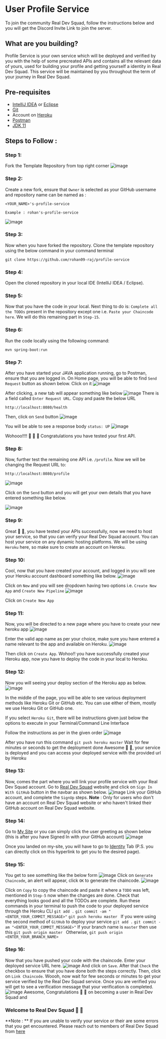 # User Profile Service
To join the community Real Dev Squad, follow the instructions below and you will get the Discord Invite Link to join the server.

## What are you building?
Profile Service is your own service which will be deployed and verified by you with the help of some precreated APIs and contains all the relevant data of yours, used for building your profile and getting yourself a identity in Real Dev Squad. This service will be maintained by you throughout the term of your journey in Real Dev Squad.

## Pre-requisites
- [IntelliJ IDEA](https://www.jetbrains.com/idea/download/#section=windows) or [Eclipse](https://www.eclipse.org/downloads/download.php?file=/oomph/epp/2022-03/R/eclipse-inst-jre-win64.exe)
- [Git](https://git-scm.com/downloads)
- Account on [Heroku](https://signup.heroku.com/)
- [Postman](https://www.postman.com/)
- [JDK 11](https://www.oracle.com/in/java/technologies/javase/jdk11-archive-downloads.html)

## Steps to Follow :

### Step 1:
Fork the Template Repository from top right corner
![image](https://user-images.githubusercontent.com/78433013/165909283-fc0793e4-b0c3-4bc5-8d95-e10eeab1bd07.png)

### Step 2:
Create a new fork, ensure that `Owner` is selected as your GitHub username and repository name can be named as : 
```
<YOUR_NAME>'s-profile-service

Example : rohan's-profile-service
``` 
![image](https://user-images.githubusercontent.com/78433013/165998794-0fb87f2a-7f49-45be-ac6e-01140f832409.png)

### Step 3:
Now when you have forked the repository. 
Clone the template repository using the below command in your command terminal
```
git clone https://github.com/rohan09-raj/profile-service
```

### Step 4:
Open the cloned repository in your local IDE (IntelliJ IDEA / Eclipse).

### Step 5:
Now that you have the code in your local. Next thing to do is: `Complete all the TODOs` present in the repository except one i.e. `Paste your Chaincode here`.
We will do this remaining part in `Step-15`. 

### Step 6:
Run the code locally using the following command:
```
mvn spring-boot:run
```

### Step 7:
After you have started your JAVA application running, go to Postman, ensure that you are logged in.
On Home page, you will be able to find `Send Request` button as shown below. Click on it
![image](https://user-images.githubusercontent.com/78433013/166111296-322fcaf3-3c3f-4cae-85cf-443f1ba66d79.png)

After clicking, a new tab will appear something like below
![image](https://user-images.githubusercontent.com/78433013/166111370-fa0edff7-bb72-4b19-acd5-dd573cb4fd33.png)
There is a field called `Enter Request URL`. Copy and paste the below URL
```
http://localhost:8080/health
```
Then, click on `Send` button
![image](https://user-images.githubusercontent.com/78433013/166111448-44d7a061-0d18-4786-9a4d-e8b3f30e8e07.png)

You will be able to see a response body `status: UP`
![image](https://user-images.githubusercontent.com/78433013/166111504-61195f9a-5ae3-41ce-b1d3-6a99a41a0744.png)

Wohooo!!!! 🥳 🎉 🎉 Congratulations you have tested your first API.

### Step 8:
Now, further test the remaining one API i.e. `/profile`. Now we will be changing the Request URL to:
```
http://localhost:8080/profile
```
![image](https://user-images.githubusercontent.com/78433013/166112104-37ab209f-9f42-4b54-b680-0088f67d7ac5.png)

Click on the `Send` button and you will get your own details that you have entered something like below.

![image](https://user-images.githubusercontent.com/78433013/166113586-713e1a76-efde-47d5-8426-372cf4a1ba7c.png)

### Step 9:
Great 🎉 🎉, you have tested your APIs successfully, now we need to host your service, so that you can verify your Real Dev Squad account.
You can host your service on any dynamic hosting platforms. We will be using `Heroku` here, so make sure to create an account on Heroku.

### Step 10:
Cool, now that you have created your account, and logged in you will see your Heroku account dashboard something like below.
![image](https://user-images.githubusercontent.com/78433013/172591791-017ab48a-1f85-4b2b-9cd9-66da30f6ac1e.png)

Click on `New` and you will see dropdown having two options i.e. `Create New App` and `Create New Pipeline`
![image](https://user-images.githubusercontent.com/78433013/172592073-19a8a831-551b-49b8-a18e-7b3019ec424c.png)

Click on `Create New App`

### Step 11:
Now, you will be directed to a new page where you have to create your new heroku app
![image](https://user-images.githubusercontent.com/78433013/172592488-920384c1-d144-462d-acf2-75c35cbebab5.png)

Enter the valid app name as per your choice, make sure you have entered a name relevant to the app and available on Heroku.
![image](https://user-images.githubusercontent.com/78433013/172592969-e4c810d5-8cf0-47e5-94a5-7fd442e523b8.png)

Then click on `Create App`.
Wohoo!! you have successfully created your Heroku app, now you have to deploy the code in your local to Heroku.

### Step 12:
Now you will seeing your deploy section of the Heroku app as below.
![image](https://user-images.githubusercontent.com/78433013/172593891-762a00e6-b78d-44f1-b560-480229903a31.png)

In the middle of the page, you will be able to see various deployment methods like Heroku Git or GitHub etc.
You can use either of them, mostly we use Heroku Git or GitHub one.

If you select `Heroku Git`, there will be instructions given just below the options to execute in your Terminal/Command Line Interface

Follow the instructions as per in the given order
![image](https://user-images.githubusercontent.com/78433013/172601479-d89232d7-2273-4148-8c69-e70e7569f15c.png)

After you have run this command `git push heroku master`
Wait for few minutes or seconds to get the deployment done
Awesome 🥳 🎉, your service is deployed and you can access your deployed service with the provided url by Heroku

### Step 13:
Now, comes the part where you will link your profile service with your Real Dev Squad account.
Go to [Real Dev Squad](https://www.realdevsquad.com/) website and click on `Sign In With GitHub` button in the navbar as shown below.
![image](https://user-images.githubusercontent.com/78433013/172817107-594451b4-eaeb-4997-8043-ece470218cbb.png)
Link your GitHub account, and complete the `SignUp` steps.
**Note** : Only for users who don't have an account on Real Dev Squad website or who haven't linked their GitHub account on Real Dev Squad website.
 
### Step 14:
Go to [My Site](https://my.realdevsquad.com/) or you can simply click the user greeting as shown below (this is after you have Signed In with your GitHub account)
![image](https://user-images.githubusercontent.com/78433013/172818612-d5adc735-ce31-49b3-a490-004fff9670b2.png)

Once you landed on my-site, you will have to go to [Identity](https://my.realdevsquad.com/identity) Tab (P.S. you can directly click on this hyperlink to get you to the desired page).

### Step 15:
You get to see something like the below form
![image](https://user-images.githubusercontent.com/78433013/172821914-024038d6-d886-4463-9e25-c4882b671261.png)
Click on `Generate Chaincode`, an alert will appear, click `OK` to generate the chaincode.
![image](https://user-images.githubusercontent.com/78433013/172822474-30441e6a-e0a8-4f9d-9e78-1edbb0906a3c.png)

Click on `Copy` to copy the chaincode and paste it where a `TODO` was left, mentioned in `Step-5` now when the changes are done. Check that everything looks good and all the TODOs are complete.
Run these commands in your terminal to push the code to your deployed service through the Heroku CLI
```git add .```
```git commit -am "<ENTER_YOUR_COMMIT_MESSAGE>"```
```git push heroku master ```
If you were using the second method of `GitHub` to deploy your service
```git add .```
```git commit -am "<ENTER_YOUR_COMMIT_MESSAGE>"```
If your branch name is `master` then use this
```git push origin master ```
Otherwise,
```git push origin <ENTER_YOUR_BRANCH_NAME> ```

### Step 16:
Now that you have pushed your code with the chaincode. Enter your deployed service URL here.
![image](https://user-images.githubusercontent.com/78433013/172825385-a4e9000c-c4c2-4a43-a541-558098bad442.png)
And click on `Save`.
After that `Check` the checkbox to ensure that you have done both the steps correctly.
Then, click on `Link Chaincode`. Woooh, now wait for few seconds or minutes to get your service verified by the Real Dev Squad service.
Once you are verified you will get to see a verification message that your verification is completed.
![image](https://user-images.githubusercontent.com/78433013/172826282-140d4b22-ae5f-4f11-93cf-289b40deff73.png)
Awesome, Congratulations 🥳 🎉 on becoming a user in Real Dev Squad and
### Welcome to Real Dev Squad 🥳 🎉
<A Quick Intro or some catchy line about Real Dev Squad>

**Note : ** If you are unable to verify your service or their are some errors that you get encountered. Please reach out to members of Real Dev Squad from [here](https://members.realdevsquad.com/) 

 






